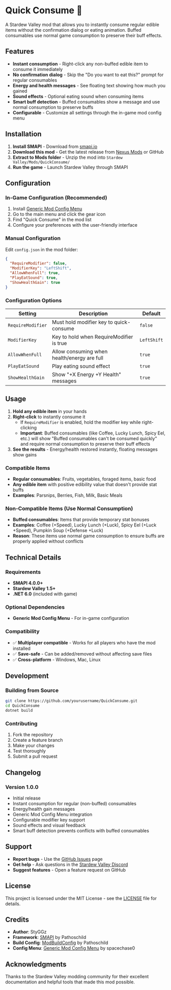 # Quick Consume 🍎

A Stardew Valley mod that allows you to instantly consume regular edible items without the confirmation dialog or eating animation. Buffed consumables use normal game consumption to preserve their buff effects.

## Features

- **Instant consumption** - Right-click any non-buffed edible item to consume it immediately
- **No confirmation dialog** - Skip the "Do you want to eat this?" prompt for regular consumables
- **Energy and health messages** - See floating text showing how much you gained
- **Sound effects** - Optional eating sound when consuming items
- **Smart buff detection** - Buffed consumables show a message and use normal consumption to preserve buffs
- **Configurable** - Customize all settings through the in-game mod config menu

## Installation

1. **Install SMAPI** - Download from [smapi.io](https://smapi.io/)
2. **Download this mod** - Get the latest release from [Nexus Mods](#) or GitHub
3. **Extract to Mods folder** - Unzip the mod into `Stardew Valley/Mods/QuickConsume/`
4. **Run the game** - Launch Stardew Valley through SMAPI

## Configuration

### In-Game Configuration (Recommended)

1. Install [Generic Mod Config Menu](https://www.nexusmods.com/stardewvalley/mods/5098)
2. Go to the main menu and click the gear icon
3. Find "Quick Consume" in the mod list
4. Configure your preferences with the user-friendly interface

### Manual Configuration

Edit `config.json` in the mod folder:

```json
{
  "RequireModifier": false,
  "ModifierKey": "LeftShift",
  "AllowWhenFull": true,
  "PlayEatSound": true,
  "ShowHealthGain": true
}
```

### Configuration Options

| Setting           | Description                                 | Default     |
| ----------------- | ------------------------------------------- | ----------- |
| `RequireModifier` | Must hold modifier key to quick-consume     | `false`     |
| `ModifierKey`     | Key to hold when RequireModifier is true    | `LeftShift` |
| `AllowWhenFull`   | Allow consuming when health/energy are full | `true`      |
| `PlayEatSound`    | Play eating sound effect                    | `true`      |
| `ShowHealthGain`  | Show "+X Energy +Y Health" messages         | `true`      |

## Usage

1. **Hold any edible item** in your hands
2. **Right-click** to instantly consume it
   - If `RequireModifier` is enabled, hold the modifier key while right-clicking
   - **Important**: Buffed consumables (like Coffee, Lucky Lunch, Spicy Eel, etc.) will show "Buffed consumables can't be consumed quickly" and require normal consumption to preserve their buff effects
3. **See the results** - Energy/health restored instantly, floating messages show gains

### Compatible Items

- **Regular consumables**: Fruits, vegetables, foraged items, basic food
- **Any edible item** with positive edibility value that doesn't provide stat buffs
- **Examples**: Parsnips, Berries, Fish, Milk, Basic Meals

### Non-Compatible Items (Use Normal Consumption)

- **Buffed consumables**: Items that provide temporary stat bonuses
- **Examples**: Coffee (+Speed), Lucky Lunch (+Luck), Spicy Eel (+Luck +Speed), Pumpkin Soup (+Defense +Luck)
- **Reason**: These items use normal game consumption to ensure buffs are properly applied without conflicts

## Technical Details

### Requirements

- **SMAPI 4.0.0+**
- **Stardew Valley 1.5+**
- **.NET 6.0** (included with game)

### Optional Dependencies

- **Generic Mod Config Menu** - For in-game configuration

### Compatibility

- ✅ **Multiplayer compatible** - Works for all players who have the mod installed
- ✅ **Save-safe** - Can be added/removed without affecting save files
- ✅ **Cross-platform** - Windows, Mac, Linux

## Development

### Building from Source

```bash
git clone https://github.com/yourusername/QuickConsume.git
cd QuickConsume
dotnet build
```

### Contributing

1. Fork the repository
2. Create a feature branch
3. Make your changes
4. Test thoroughly
5. Submit a pull request

## Changelog

### Version 1.0.0

- Initial release
- Instant consumption for regular (non-buffed) consumables
- Energy/health gain messages
- Generic Mod Config Menu integration
- Configurable modifier key support
- Sound effects and visual feedback
- Smart buff detection prevents conflicts with buffed consumables

## Support

- **Report bugs** - Use the [GitHub Issues](https://github.com/yourusername/QuickConsume/issues) page
- **Get help** - Ask questions in the [Stardew Valley Discord](https://discord.gg/StardewValley)
- **Suggest features** - Open a feature request on GitHub

## License

This project is licensed under the MIT License - see the [LICENSE](LICENSE) file for details.

## Credits

- **Author**: StyGGz
- **Framework**: [SMAPI](https://smapi.io/) by Pathoschild
- **Build Config**: [ModBuildConfig](https://github.com/Pathoschild/Stardew.ModBuildConfig) by Pathoschild
- **Config Menu**: [Generic Mod Config Menu](https://www.nexusmods.com/stardewvalley/mods/5098) by spacechase0

## Acknowledgments

Thanks to the Stardew Valley modding community for their excellent documentation and helpful tools that made this mod possible.
